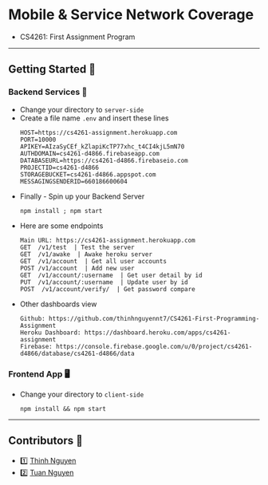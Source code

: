 # Mobile & Service Network Coverage
* CS4261: First Assignment Program
---
## Getting Started 🚀
### Backend Services 🐍
* Change your directory to `server-side`
* Create a file name `.env` and insert these lines
	```
	HOST=https://cs4261-assignment.herokuapp.com
	PORT=10000
	APIKEY=AIzaSyCEf_kZlapiKcTP77xhc_t4CI4kjL5mN70
	AUTHDOMAIN=cs4261-d4866.firebaseapp.com
	DATABASEURL=https://cs4261-d4866.firebaseio.com
	PROJECTID=cs4261-d4866
	STORAGEBUCKET=cs4261-d4866.appspot.com
	MESSAGINGSENDERID=660186600604
	```
* Finally - Spin up your Backend Server
	```
	npm install ; npm start
	```
* Here are some endpoints
	```
	Main URL: https://cs4261-assignment.herokuapp.com
	GET  /v1/test  | Test the server
	GET  /v1/awake  | Awake heroku server
	GET  /v1/account  | Get all user accounts
	POST /v1/account  | Add new user
	GET  /v1/account/:username  | Get user detail by id
	PUT  /v1/account/:username  | Update user by id
	POST  /v1/account/verify/  | Get password compare
	```
* Other dashboards view
	```
	Github: https://github.com/thinhnguyennt7/CS4261-First-Programming-Assignment
	Heroku Dashboard: https://dashboard.heroku.com/apps/cs4261-assignment
	Firebase: https://console.firebase.google.com/u/0/project/cs4261-d4866/database/cs4261-d4866/data
	```

### Frontend App 🖥
* Change your directory to `client-side`
	```
	npm install && npm start
	```
	
---
## Contributors 👥
+ 1️⃣ [Thinh Nguyen](tnntech@gatech.edu)
+ 2️⃣ [Tuan Nguyen](atuannguyen1101@gatech.edu)
